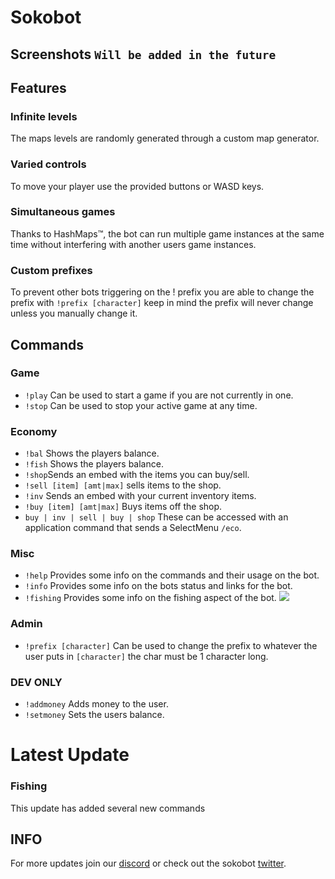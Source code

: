 # Sokobot
## Screenshots ``Will be added in the future``

## Features
### Infinite levels
The maps levels are randomly generated through a custom map generator.
### Varied controls
To move your player use the provided buttons or WASD keys.
### Simultaneous games
Thanks to HashMaps™️, the bot can run multiple game instances at the same time without interfering with another users game instances.
### Custom prefixes
To prevent other bots triggering on the ! prefix you are able to change the prefix with ``!prefix [character]`` keep in mind the prefix will never change unless you manually change it.

## Commands
### Game
- ``!play`` Can be used to start a game if you are not currently in one.
- ``!stop`` Can be used to stop your active game at any time.
### Economy
 - ``!bal`` Shows the players balance.
 - ``!fish`` Shows the players balance.
 - ``!shop``Sends an embed with the items you can buy/sell.
 - ``!sell [item] [amt|max]`` sells items to the shop.
 - ``!inv`` Sends an embed with your current inventory items.
 - ``!buy [item] [amt|max]`` Buys items off the shop.
 - ``buy | inv | sell | buy | shop`` These can be accessed with an application command that sends a SelectMenu ``/eco``.
### Misc
- ``!help`` Provides some info on the commands and their usage on the bot.
- ``!info`` Provides some info on the bots status and links for the bot.
- ``!fishing`` Provides some info on the fishing aspect of the bot. ![](https://github.com/jman13378/Sokobot/blob/master/NEWr_50.png)
### Admin 
- ``!prefix [character]`` Can be used to change the prefix to whatever the user puts in ``[character]`` the char must be 1 character long.
### DEV ONLY
- ``!addmoney`` Adds money to the user.
- ``!setmoney`` Sets the users balance.

# Latest Update
### Fishing
This update has added several new commands

## INFO
For more updates join our [discord](https://discord.gg/T8yhmvVqph) or check out the sokobot [twitter](https://twitter.com/SokoBotStatus).
